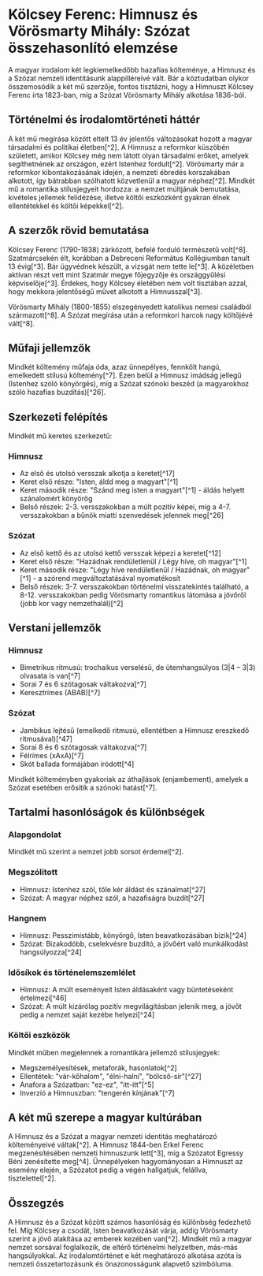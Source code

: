 # Kölcsey Ferenc: Himnusz és Vörösmarty Mihály: Szózat összehasonlító elemzése

A magyar irodalom két legkiemelkedőbb hazafias költeménye, a Himnusz és a Szózat nemzeti identitásunk alappilléreivé vált. Bár a köztudatban olykor összemosódik a két mű szerzője, fontos tisztázni, hogy a Himnuszt Kölcsey Ferenc írta 1823-ban, míg a Szózat Vörösmarty Mihály alkotása 1836-ból.

## Történelmi és irodalomtörténeti háttér

A két mű megírása között eltelt 13 év jelentős változásokat hozott a magyar társadalmi és politikai életben[^2]. A Himnusz a reformkor küszöbén született, amikor Kölcsey még nem látott olyan társadalmi erőket, amelyek segíthetnének az országon, ezért Istenhez fordult[^2]. Vörösmarty már a reformkor kibontakozásának idején, a nemzeti ébredés korszakában alkotott, így bátrabban szólhatott közvetlenül a magyar néphez[^2]. Mindkét mű a romantika stílusjegyeit hordozza: a nemzet múltjának bemutatása, kivételes jellemek felidézése, illetve költői eszközként gyakran élnek ellentétekkel és költői képekkel[^2].

## A szerzők rövid bemutatása

Kölcsey Ferenc (1790-1838) zárkózott, befelé forduló természetű volt[^8]. Szatmárcsekén élt, korábban a Debreceni Református Kollégiumban tanult 13 évig[^3]. Bár ügyvédnek készült, a vizsgát nem tette le[^3]. A közéletben aktívan részt vett mint Szatmár megye főjegyzője és országgyűlési képviselője[^3]. Érdekes, hogy Kölcsey életében nem volt tisztában azzal, hogy mekkora jelentőségű művet alkotott a Himnusszal[^3].

Vörösmarty Mihály (1800-1855) elszegényedett katolikus nemesi családból származott[^8]. A Szózat megírása után a reformkori harcok nagy költőjévé vált[^8].

## Műfaji jellemzők

Mindkét költemény műfaja óda, azaz ünnepélyes, fennkölt hangú, emelkedett stílusú költemény[^7]. Ezen belül a Himnusz imádság jellegű (Istenhez szóló könyörgés), míg a Szózat szónoki beszéd (a magyarokhoz szóló hazafias buzdítás)[^26].

## Szerkezeti felépítés

Mindkét mű keretes szerkezetű:

### Himnusz

* Az első és utolsó versszak alkotja a keretet[^17]
* Keret első része: "Isten, áldd meg a magyart"[^1]
* Keret második része: "Szánd meg isten a magyart"[^1] - áldás helyett szánalomért könyörög
* Belső részek: 2-3. versszakokban a múlt pozitív képei, míg a 4-7. versszakokban a bűnök miatti szenvedések jelennek meg[^26]

### Szózat

* Az első kettő és az utolsó kettő versszak képezi a keretet[^12]
* Keret első része: "Hazádnak rendületlenül / Légy híve, oh magyar"[^1]
* Keret második része: "Légy híve rendületlenűl / Hazádnak, oh magyar"[^1] - a szórend megváltoztatásával nyomatékosít
* Belső részek: 3-7. versszakokban történelmi visszatekintés található, a 8-12. versszakokban pedig Vörösmarty romantikus látomása a jövőről (jobb kor vagy nemzethalál)[^2]

## Verstani jellemzők

### Himnusz

* Bimetrikus ritmusú: trochaikus verselésű, de ütemhangsúlyos (3|4 – 3|3) olvasata is van[^7]
* Sorai 7 és 6 szótagosak váltakozva[^7]
* Keresztrímes (ABAB)[^7]

### Szózat

* Jambikus lejtésű (emelkedő ritmusú, ellentétben a Himnusz ereszkedő ritmusával)[^47]
* Sorai 8 és 6 szótagosak váltakozva[^7]
* Félrímes (xAxA)[^7]
* Skót ballada formájában íródott[^4]

Mindkét költeményben gyakoriak az áthajlások (enjambement), amelyek a Szózat esetében erősítik a szónoki hatást[^7].

## Tartalmi hasonlóságok és különbségek

### Alapgondolat

Mindkét mű szerint a nemzet jobb sorsot érdemel[^2].

### Megszólított

* Himnusz: Istenhez szól, tőle kér áldást és szánalmat[^27]
* Szózat: A magyar néphez szól, a hazafiságra buzdít[^27]

### Hangnem

* Himnusz: Pesszimistább, könyörgő, Isten beavatkozásában bízik[^24]
* Szózat: Bizakodóbb, cselekvésre buzdító, a jövőért való munkálkodást hangsúlyozza[^24]

### Idősíkok és történelemszemlélet

* Himnusz: A múlt eseményeit Isten áldásaként vagy büntetéseként értelmezi[^46]
* Szózat: A múlt kizárólag pozitív megvilágításban jelenik meg, a jövőt pedig a nemzet saját kezébe helyezi[^24]

### Költői eszközök

Mindkét műben megjelennek a romantikára jellemző stílusjegyek:

* Megszemélyesítések, metaforák, hasonlatok[^2]
* Ellentétek: "vár-kőhalom", "élni-halni", "bölcső-sír"[^27]
* Anafora a Szózatban: "ez-ez", "itt-itt"[^5]
* Inverzió a Himnuszban: "tengerén kínjának"[^7]

## A két mű szerepe a magyar kultúrában

A Himnusz és a Szózat a magyar nemzeti identitás meghatározó költeményeivé váltak[^2]. A Himnusz 1844-ben Erkel Ferenc megzenésítésében nemzeti himnuszunk lett[^3], míg a Szózatot Egressy Béni zenésítette meg[^4]. Ünnepélyeken hagyományosan a Himnuszt az esemény elején, a Szózatot pedig a végén hallgatjuk, felállva, tisztelettel[^2].

## Összegzés

A Himnusz és a Szózat között számos hasonlóság és különbség fedezhető fel. Míg Kölcsey a csodát, Isten beavatkozását várja, addig Vörösmarty szerint a jövő alakítása az emberek kezében van[^2]. Mindkét mű a magyar nemzet sorsával foglalkozik, de eltérő történelmi helyzetben, más-más hangsúlyokkal. Az irodalomtörténet e két meghatározó alkotása azóta is nemzeti összetartozásunk és önazonosságunk alapvető szimbóluma.
